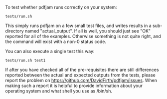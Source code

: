 To test whether pdfjam runs correctly on your system:

    tests/run.sh

This simply runs pdfjam on a few small test files, and writes results in a 
sub-directory named "actual_output". If all is well, you should just see 
"OK" reported for all of the examples. Otherwise something is not quite right,
and the command will exist with a non-0 status code.

You can also execute a single test this way:

    tests/run.sh test1

If after you have checked all of the pre-requisites there are still differences 
reported between the actual and expected outputs from the tests, please
report the problem on https://github.com/DavidFirth/pdfjam/issues.
When making such a report it is helpful to provide information
about your operating system and what shell you use as /bin/sh. 
